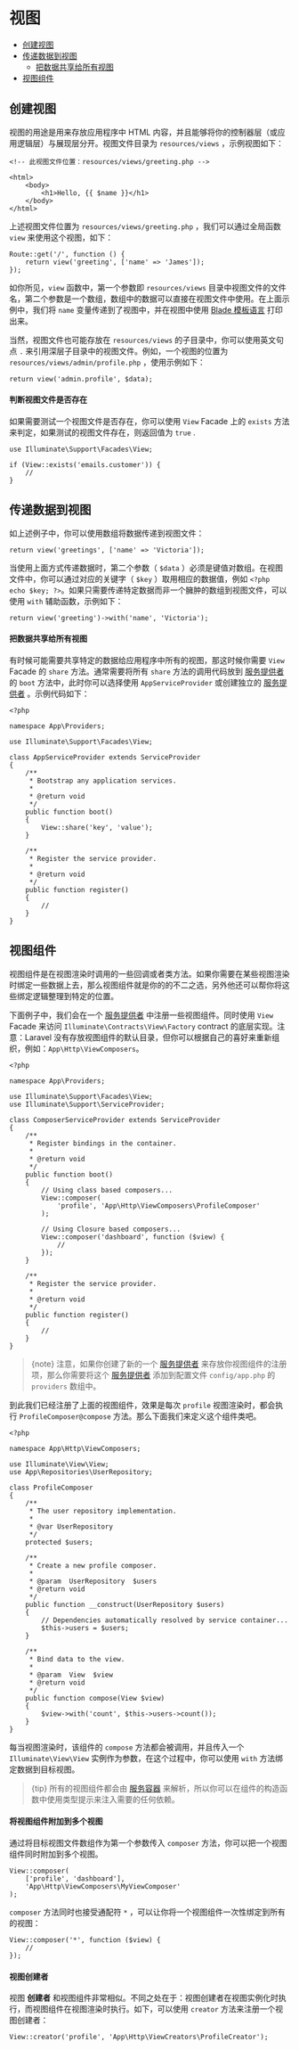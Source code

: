 # 视图

- [创建视图](#creating-views)
- [传递数据到视图](#passing-data-to-views)
    - [把数据共享给所有视图](#sharing-data-with-all-views)
- [视图组件](#view-composers)

<a name="creating-views"></a>
## 创建视图

视图的用途是用来存放应用程序中 HTML 内容，并且能够将你的控制器层（或应用逻辑层）与展现层分开。视图文件目录为 `resources/views` ，示例视图如下：

    <!-- 此视图文件位置：resources/views/greeting.php -->

    <html>
        <body>
            <h1>Hello, {{ $name }}</h1>
        </body>
    </html>

上述视图文件位置为 `resources/views/greeting.php` ，我们可以通过全局函数 `view` 来使用这个视图，如下：

    Route::get('/', function () {
        return view('greeting', ['name' => 'James']);
    });

如你所见，`view` 函数中，第一个参数即 `resources/views` 目录中视图文件的文件名，第二个参数是一个数组，数组中的数据可以直接在视图文件中使用。在上面示例中，我们将 `name` 变量传递到了视图中，并在视图中使用 [Blade 模板语言](/docs/{{version}}/blade) 打印出来。

当然，视图文件也可能存放在 `resources/views` 的子目录中，你可以使用英文句点 `.` 来引用深层子目录中的视图文件。例如，一个视图的位置为 `resources/views/admin/profile.php` ，使用示例如下：

    return view('admin.profile', $data);

#### 判断视图文件是否存在

如果需要测试一个视图文件是否存在，你可以使用 `View` Facade 上的 `exists` 方法来判定，如果测试的视图文件存在，则返回值为 `true` .

    use Illuminate\Support\Facades\View;

    if (View::exists('emails.customer')) {
        //
    }

<a name="passing-data-to-views"></a>
## 传递数据到视图

如上述例子中，你可以使用数组将数据传递到视图文件：

    return view('greetings', ['name' => 'Victoria']);

当使用上面方式传递数据时，第二个参数（ `$data` ）必须是键值对数组。在视图文件中，你可以通过对应的关键字（ `$key` ）取用相应的数据值，例如 `<?php echo $key; ?>`。如果只需要传递特定数据而非一个臃肿的数组到视图文件，可以使用 `with` 辅助函数，示例如下：

    return view('greeting')->with('name', 'Victoria');

<a name="sharing-data-with-all-views"></a>
#### 把数据共享给所有视图

有时候可能需要共享特定的数据给应用程序中所有的视图，那这时候你需要 `View` Facade 的 `share` 方法。通常需要将所有 `share` 方法的调用代码放到 [服务提供者](/docs/{{version}}/providers) 的 `boot` 方法中，此时你可以选择使用 `AppServiceProvider` 或创建独立的 [服务提供者](/docs/{{version}}/providers) 。示例代码如下：

    <?php

    namespace App\Providers;

    use Illuminate\Support\Facades\View;

    class AppServiceProvider extends ServiceProvider
    {
        /**
         * Bootstrap any application services.
         *
         * @return void
         */
        public function boot()
        {
            View::share('key', 'value');
        }

        /**
         * Register the service provider.
         *
         * @return void
         */
        public function register()
        {
            //
        }
    }

<a name="view-composers"></a>
## 视图组件

视图组件是在视图渲染时调用的一些回调或者类方法。如果你需要在某些视图渲染时绑定一些数据上去，那么视图组件就是你的的不二之选，另外他还可以帮你将这些绑定逻辑整理到特定的位置。

下面例子中，我们会在一个 [服务提供者](/docs/{{version}}/providers) 中注册一些视图组件。同时使用 `View` Facade 来访问 `Illuminate\Contracts\View\Factory` contract 的底层实现。注意：Laravel 没有存放视图组件的默认目录，但你可以根据自己的喜好来重新组织，例如：`App\Http\ViewComposers`。

    <?php

    namespace App\Providers;

    use Illuminate\Support\Facades\View;
    use Illuminate\Support\ServiceProvider;

    class ComposerServiceProvider extends ServiceProvider
    {
        /**
         * Register bindings in the container.
         *
         * @return void
         */
        public function boot()
        {
            // Using class based composers...
            View::composer(
                'profile', 'App\Http\ViewComposers\ProfileComposer'
            );

            // Using Closure based composers...
            View::composer('dashboard', function ($view) {
                //
            });
        }

        /**
         * Register the service provider.
         *
         * @return void
         */
        public function register()
        {
            //
        }
    }

> {note} 注意，如果你创建了新的一个 [服务提供者](/docs/{{version}}/providers) 来存放你视图组件的注册项，那么你需要将这个 [服务提供者](/docs/{{version}}/providers) 添加到配置文件 `config/app.php` 的 `providers` 数组中。

到此我们已经注册了上面的视图组件，效果是每次 `profile` 视图渲染时，都会执行 `ProfileComposer@compose` 方法。那么下面我们来定义这个组件类吧。

    <?php

    namespace App\Http\ViewComposers;

    use Illuminate\View\View;
    use App\Repositories\UserRepository;

    class ProfileComposer
    {
        /**
         * The user repository implementation.
         *
         * @var UserRepository
         */
        protected $users;

        /**
         * Create a new profile composer.
         *
         * @param  UserRepository  $users
         * @return void
         */
        public function __construct(UserRepository $users)
        {
            // Dependencies automatically resolved by service container...
            $this->users = $users;
        }

        /**
         * Bind data to the view.
         *
         * @param  View  $view
         * @return void
         */
        public function compose(View $view)
        {
            $view->with('count', $this->users->count());
        }
    }

每当视图渲染时，该组件的 `compose` 方法都会被调用，并且传入一个 `Illuminate\View\View` 实例作为参数，在这个过程中，你可以使用 `with` 方法绑定数据到目标视图。

> {tip} 所有的视图组件都会由 [服务容器](/docs/{{version}}/container) 来解析，所以你可以在组件的构造函数中使用类型提示来注入需要的任何依赖。

#### 将视图组件附加到多个视图

通过将目标视图文件数组作为第一个参数传入 `composer` 方法，你可以把一个视图组件同时附加到多个视图。

    View::composer(
        ['profile', 'dashboard'],
        'App\Http\ViewComposers\MyViewComposer'
    );

`composer` 方法同时也接受通配符 `*` ，可以让你将一个视图组件一次性绑定到所有的视图：

    View::composer('*', function ($view) {
        //
    });

#### 视图创建者

视图 **创建者** 和视图组件非常相似。不同之处在于：视图创建者在视图实例化时执行，而视图组件在视图渲染时执行。如下，可以使用 `creator` 方法来注册一个视图创建者：

    View::creator('profile', 'App\Http\ViewCreators\ProfileCreator');
